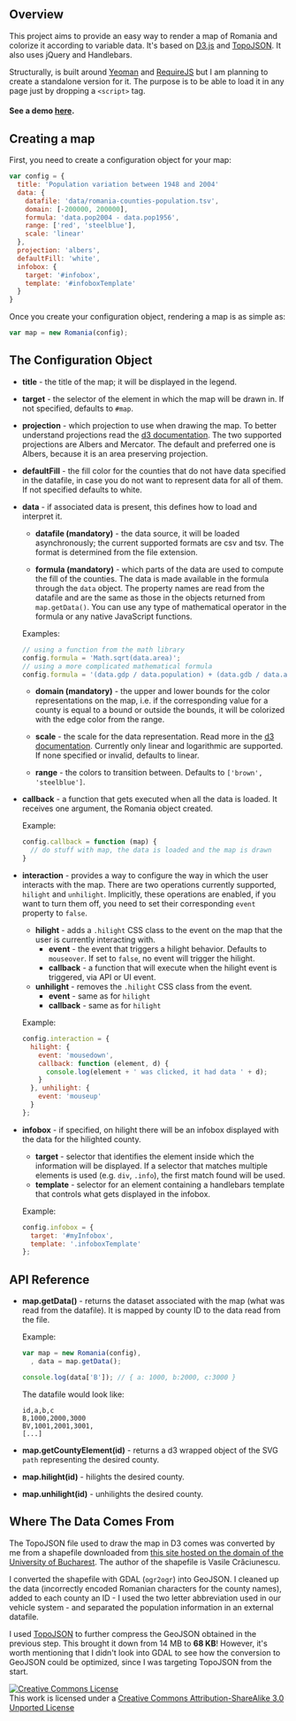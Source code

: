 ## Overview

This project aims to provide an easy way to render a map of Romania and colorize it according to variable data. It's based on [D3.js](http://d3js.org/) and [TopoJSON](https://github.com/mbostock/topojson/). It also uses jQuery and Handlebars.

Structurally, is built around [Yeoman](http://yeoman.io) and [RequireJS](http://requirejs.org) but I am planning to create a standalone version for it. The purpose is to be able to load it in any page just by dropping a `<script>` tag.

#### See a demo [here](http://improve.ro/sandbox/romania/).

## Creating a map

First, you need to create a configuration object for your map:

````javascript
var config = {
  title: 'Population variation between 1948 and 2004'
  data: {
    datafile: 'data/romania-counties-population.tsv',
    domain: [-200000, 200000],
    formula: 'data.pop2004 - data.pop1956',
    range: ['red', 'steelblue'],
    scale: 'linear'
  },
  projection: 'albers',
  defaultFill: 'white',
  infobox: {
    target: '#infobox',
    template: '#infoboxTemplate'
  }  
}
````

Once you create your configuration object, rendering a map is as simple as:

````javascript
var map = new Romania(config);
````

## The Configuration Object

* __title__ - the title of the map; it will be displayed in the legend.

* __target__ - the selector of the element in which the map will be drawn in. If not specified, defaults to `#map`.

* __projection__ - which projection to use when drawing the map. To better understand projections read the [d3 documentation](https://github.com/mbostock/d3/wiki/Geo-Projections). The two supported projections are Albers and Mercator. The default and preferred one is Albers, because it is an area preserving projection.

* __defaultFill__ - the fill color for the counties that do not have data specified in the datafile, in case you do not want to represent data for all of them. If not specified defaults to white.

* __data__ - if associated data is present, this defines how to load and interpret it.
    * __datafile (mandatory)__ - the data source, it will be loaded asynchronously; the current supported formats are csv and tsv. The format is determined from the file extension.
    
    * __formula (mandatory)__ - which parts of the data are used to compute the fill of the counties. The data is made available in the formula through the `data` object. The property names are read from the datafile and are the same as those in the objects returned from `map.getData()`. You can use any type of mathematical operator in the formula or any native JavaScript functions.

    Examples:
    ````javascript
    // using a function from the math library
    config.formula = 'Math.sqrt(data.area)';
    // using a more complicated mathematical formula
    config.formula = '(data.gdp / data.population) + (data.gdb / data.area)';
    ````
    
    * __domain (mandatory)__ - the upper and lower bounds for the color representations on the map, i.e. if the corresponding value for a county is equal to a bound or outside the bounds, it will be colorized with the edge color from the range.

    * __scale__ - the scale for the data representation. Read more in the [d3 documentation](https://github.com/mbostock/d3/wiki/Quantitative-Scales). Currently only linear and logarithmic are supported. If none specified or invalid, defaults to linear.
    
    * __range__ - the colors to transition between. Defaults to `['brown', 'steelblue']`.

* __callback__ - a function that gets executed when all the data is loaded. It receives one argument, the Romania object created.

    Example:
    ````javascript
    config.callback = function (map) {
      // do stuff with map, the data is loaded and the map is drawn
    }
    ````
    
* __interaction__ - provides a way to configure the way in which the user interacts with the map. There are two operations currently supported, `hilight` and `unhilight`. Implicitly, these operations are enabled, if you want to turn them off, you need to set their corresponding `event` property to `false`.
    - __hilight__ - adds a `.hilight` CSS class to the event on the map that the user is currently interacting with.
        + __event__ - the event that triggers a hilight behavior. Defaults to `mouseover`. If set to `false`, no event will trigger the hilight.
        + __callback__ - a function that will execute when the hilight event is triggered, via API or UI event.
    - __unhilight__ - removes the `.hilight` CSS class from the event.
        + __event__ - same as for `hilight`
        + __callback__ - same as for `hilight`

    Example:

    ````javascript
    config.interaction = {
      hilight: {
        event: 'mousedown',
        callback: function (element, d) {
          console.log(element + ' was clicked, it had data ' + d);
        }
      }, unhilight: {
        event: 'mouseup'
      }
    };
    ````

* __infobox__ - if specified, on hilight there will be an infobox displayed with the data for the hilighted county.
    + __target__ - selector that identifies the element inside which the information will be displayed. If a selector that matches multiple elements is used (e.g. `div`, `.info`), the first match found will be used.
    + __template__ - selector for an element containing a handlebars template that controls what gets displayed in the infobox.

    Example:
    ````javascript
    config.infobox = {
      target: '#myInfobox',
      template: '.infoboxTemplate'
    };
    ````

## API Reference

* __map.getData()__ - returns the dataset associated with the map (what was read from the datafile). It is mapped by county ID to the data read from the file.
    
    Example:

    ````javascript
    var map = new Romania(config),
      , data = map.getData();

    console.log(data['B']); // { a: 1000, b:2000, c:3000 }
    ````
    
    The datafile would look like:
    ````
    id,a,b,c
    B,1000,2000,3000
    BV,1001,2001,3001,
    [...]
    
* __map.getCountyElement(id)__ - returns a d3 wrapped object of the SVG `path` representing the desired county.
* __map.hilight(id)__ - hilights the desired county.
* __map.unhilight(id)__ - unhilights the desired county.

## Where The Data Comes From

The TopoJSON file used to draw the map in D3 comes was converted by me from a shapefile downloaded from [this site hosted on the domain of the University of Bucharest](http://earth.unibuc.ro/download/romania-seturi-vectoriale). The author of the shapefile is Vasile Crăciunescu.

I converted the shapefile with GDAL (`ogr2ogr`) into GeoJSON. I cleaned up the data (incorrectly encoded Romanian characters for the county names), added to each county an ID - I used the two letter abbreviation used in our vehicle system - and separated the population information in an external datafile.

I used [TopoJSON](https://github.com/mbostock/topojson/) to further compress the GeoJSON obtained in the previous step. This brought it down from 14 MB to **68 KB**! However, it's worth mentioning that I didn't look into GDAL to see how the conversion to GeoJSON could be optimized, since I was targeting TopoJSON from the start.

<a rel="license" href="http://creativecommons.org/licenses/by-sa/3.0/"><img alt="Creative Commons License" style="border-width:0" src="http://i.creativecommons.org/l/by-sa/3.0/88x31.png" /></a><br />This work is licensed under a <a rel="license" href="http://creativecommons.org/licenses/by-sa/3.0/">Creative Commons Attribution-ShareAlike 3.0 Unported License</a>
